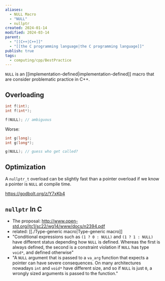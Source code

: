 ```yaml
---
aliases:
  - NULL Macro
  - "NULL"
  - nullptr
created: 2024-01-14
modified: 2024-03-14
parent:
  - "[[C++|C++]]"
  - "[[the C programming language|the C programming language]]"
publish: true
tags:
  - computing/cpp/BestPractice
---
```

`NULL` is an [[implementation-defined|implementation-defined]] macro that are consider problematic practice in C++.

## Overloading
```cpp
int f(int);
int f(int*);

f(NULL); // ambiguous
```

Worse:
```cpp
int g(long);
int g(long*);

g(NULL); // guess who get called?
```

## Optimization
  A `nullptr_t` overload can be slightly fast than a pointer overload if we know a pointer is `NULL` at compile time.

  https://godbolt.org/z/Y7xKb4

## `nullptr` In C
- The proposal: http://www.open-std.org/jtc1/sc22/wg14/www/docs/n2394.pdf
- related: [[./Type-generic macro|Type-generic macro]]
- "Conditional expressions such as `(1 ? 0 : NULL)` and `(1 ? 1 : NULL)` have different status depending how `NULL` is defined. Whereas the first is always defined, the second is a constraint violation if `NULL` has type `void*`, and defined otherwise"
- "A `NULL` argument that is passed to a `va_arg` function that expects a pointer can have severe consequences. On many architectures nowadays `int` and `void*` have different size, and so if `NULL` is just `0`, a wrongly sized arguments is passed to the function."